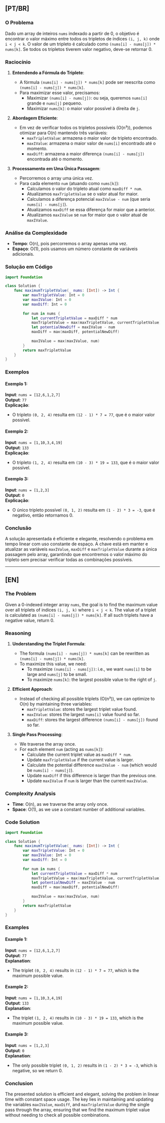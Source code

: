 ## [PT/BR]

### O Problema

Dado um array de inteiros `nums` indexado a partir de 0, o objetivo é encontrar o valor máximo entre todos os tripletos de índices `(i, j, k)` onde `i < j < k`. O valor de um tripleto é calculado como `(nums[i] - nums[j]) * nums[k]`. Se todos os tripletos tiverem valor negativo, deve-se retornar 0.

### Raciocínio

1. **Entendendo a Fórmula do Triplete**:
   - A fórmula `(nums[i] - nums[j]) * nums[k]` pode ser reescrita como `(nums[i] - nums[j]) * nums[k]`.
   - Para maximizar esse valor, precisamos:
     - Maximizar `(nums[i] - nums[j])`: ou seja, queremos `nums[i]` grande e `nums[j]` pequeno.
     - Maximizar `nums[k]`: o maior valor possível à direita de `j`.

2. **Abordagem Eficiente**:
   - Em vez de verificar todos os tripletos possíveis (O(n³)), podemos otimizar para O(n) mantendo três variáveis:
     - `maxTripletValue`: armazena o maior valor de tripleto encontrado.
     - `maxIValue`: armazena o maior valor de `nums[i]` encontrado até o momento.
     - `maxDiff`: armazena a maior diferença `(nums[i] - nums[j])` encontrada até o momento.

3. **Processamento em Uma Única Passagem**:
   - Percorremos o array uma única vez.
   - Para cada elemento `num` (atuando como `nums[k]`):
     - Calculamos o valor do tripleto atual como `maxDiff * num`.
     - Atualizamos `maxTripletValue` se o valor atual for maior.
     - Calculamos a diferença potencial `maxIValue - num` (que seria `nums[i] - nums[j]`).
     - Atualizamos `maxDiff` se essa diferença for maior que a anterior.
     - Atualizamos `maxIValue` se `num` for maior que o valor atual de `maxIValue`.

### Análise da Complexidade

- **Tempo**: O(n), pois percorremos o array apenas uma vez.
- **Espaço**: O(1), pois usamos um número constante de variáveis adicionais.

### Solução em Código

```swift
import Foundation

class Solution {
    func maximumTripletValue(_ nums: [Int]) -> Int {
        var maxTripletValue: Int = 0
        var maxIValue: Int = 0 
        var maxDiff: Int = 0 
        
        for num in nums {
            let currentTripletValue = maxDiff * num
            maxTripletValue = max(maxTripletValue, currentTripletValue)
            let potentialNewDiff = maxIValue - num
            maxDiff = max(maxDiff, potentialNewDiff)
            
            maxIValue = max(maxIValue, num)
        }
        return maxTripletValue
    }
}
```

### Exemplos

#### Exemplo 1:
**Input**: `nums = [12,6,1,2,7]`  
**Output**: `77`  
**Explicação**:
- O tripleto `(0, 2, 4)` resulta em `(12 - 1) * 7 = 77`, que é o maior valor possível.

#### Exemplo 2:
**Input**: `nums = [1,10,3,4,19]`  
**Output**: `133`  
**Explicação**:
- O tripleto `(1, 2, 4)` resulta em `(10 - 3) * 19 = 133`, que é o maior valor possível.

#### Exemplo 3:
**Input**: `nums = [1,2,3]`  
**Output**: `0`  
**Explicação**:
- O único tripleto possível `(0, 1, 2)` resulta em `(1 - 2) * 3 = -3`, que é negativo, então retornamos 0.

### Conclusão

A solução apresentada é eficiente e elegante, resolvendo o problema em tempo linear com uso constante de espaço. A chave está em manter e atualizar as variáveis `maxIValue`, `maxDiff` e `maxTripletValue` durante a única passagem pelo array, garantindo que encontremos o valor máximo do tripleto sem precisar verificar todas as combinações possíveis.

---

## [EN]

### The Problem

Given a 0-indexed integer array `nums`, the goal is to find the maximum value over all triplets of indices `(i, j, k)` where `i < j < k`. The value of a triplet is calculated as `(nums[i] - nums[j]) * nums[k]`. If all such triplets have a negative value, return 0.

### Reasoning

1. **Understanding the Triplet Formula**:
   - The formula `(nums[i] - nums[j]) * nums[k]` can be rewritten as `(nums[i] - nums[j]) * nums[k]`.
   - To maximize this value, we need:
     - To maximize `(nums[i] - nums[j])`: i.e., we want `nums[i]` to be large and `nums[j]` to be small.
     - To maximize `nums[k]`: the largest possible value to the right of `j`.

2. **Efficient Approach**:
   - Instead of checking all possible triplets (O(n³)), we can optimize to O(n) by maintaining three variables:
     - `maxTripletValue`: stores the largest triplet value found.
     - `maxIValue`: stores the largest `nums[i]` value found so far.
     - `maxDiff`: stores the largest difference `(nums[i] - nums[j])` found so far.

3. **Single Pass Processing**:
   - We traverse the array once.
   - For each element `num` (acting as `nums[k]`):
     - Calculate the current triplet value as `maxDiff * num`.
     - Update `maxTripletValue` if the current value is larger.
     - Calculate the potential difference `maxIValue - num` (which would be `nums[i] - nums[j]`).
     - Update `maxDiff` if this difference is larger than the previous one.
     - Update `maxIValue` if `num` is larger than the current `maxIValue`.

### Complexity Analysis

- **Time**: O(n), as we traverse the array only once.
- **Space**: O(1), as we use a constant number of additional variables.

### Code Solution

```swift
import Foundation

class Solution {
    func maximumTripletValue(_ nums: [Int]) -> Int {
        var maxTripletValue: Int = 0
        var maxIValue: Int = 0 
        var maxDiff: Int = 0 
        
        for num in nums {
            let currentTripletValue = maxDiff * num
            maxTripletValue = max(maxTripletValue, currentTripletValue)
            let potentialNewDiff = maxIValue - num
            maxDiff = max(maxDiff, potentialNewDiff)
            
            maxIValue = max(maxIValue, num)
        }
        return maxTripletValue
    }
}
```

### Examples

#### Example 1:
**Input**: `nums = [12,6,1,2,7]`  
**Output**: `77`  
**Explanation**:
- The triplet `(0, 2, 4)` results in `(12 - 1) * 7 = 77`, which is the maximum possible value.

#### Example 2:
**Input**: `nums = [1,10,3,4,19]`  
**Output**: `133`  
**Explanation**:
- The triplet `(1, 2, 4)` results in `(10 - 3) * 19 = 133`, which is the maximum possible value.

#### Example 3:
**Input**: `nums = [1,2,3]`  
**Output**: `0`  
**Explanation**:
- The only possible triplet `(0, 1, 2)` results in `(1 - 2) * 3 = -3`, which is negative, so we return 0.

### Conclusion

The presented solution is efficient and elegant, solving the problem in linear time with constant space usage. The key lies in maintaining and updating the variables `maxIValue`, `maxDiff`, and `maxTripletValue` during the single pass through the array, ensuring that we find the maximum triplet value without needing to check all possible combinations.